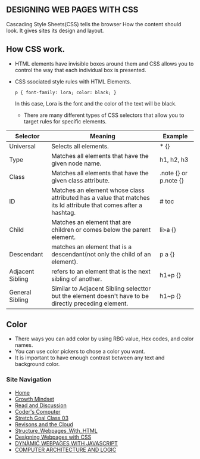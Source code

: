 ## DESIGNING WEB PAGES WITH CSS
Cascading Style Sheets(CSS) tells the browser How the content should look. It gives sites its design and layout. 

## How CSS work. 

- HTML elements have invisible boxes around them and CSS allows you to control the way that each individual box is presented. 
- CSS ssociated style rules with HTML Elements. 
    
    `p {
        font-family: lora;
        color: black;
        }`
  
  In this case, Lora is the font and the color of the text will be black. 
  
  - There are many different types of CSS selectors that allow you to target rules for specific elements. 
  
|  Selector   |     Meaning         |  Example   |
|  ----------- | ------------------- | -------------
|  Universal | Selects all elements. | * {}  |
|  Type  | Matches all elements that have the given node name. | h1, h2, h3  |
|  Class | Matches all elements that have the given class attribute. | .note {} or p.note {}  |
|  ID  | Matches an element whose class attributed has a value that matches its Id attribute that comes after a hashtag.  | # toc |
|  Child| Matches an element that are children or comes below the parent element. | li>a {}  |
|  Descendant  | matches an element that is a descendant(not only the child of an element). | p a {} |
|  Adjacent Sibling  | refers to an element that is the next sibling of another. | h1+p {}  |
|  General Sibling  | Similar to Adjacent Sibling selecttor but the element doesn't have to be directly preceding element.| h1~p {} |
  
## Color 

- There ways you can add color by using RBG value, Hex codes, and color names. 
- You can use color pickers to chose a color you want. 
- It is important to have enough contrast between any text and background color. 


### Site Navigation
- [Home](/README.md)
- [Growth Mindset](/GrowthMindset.md)
- [Read and Discussion](/Discussion.md)
- [Coder's Computer](/Coder'sComputer.md) 
- [Stretch Goal Class 03](/StretchGoalClass03.md)
- [Revisons and the Cloud](/Revisions_And_The_Cloud.md)
- [Structure_Webpages_With_HTML](/STRUCTURE_WEBPAGES_WITH_HTML.md)
- [Designing Webpages with CSS](/DESIGN_WEBPAGES_WITH_CSS.md)
- [DYNAMIC WEBPAGES WITH JAVASCRIPT](/DYNAMIC_WEBPAGES_WITH_JAVASCRIPT.md)
- [COMPUTER ARCHITECTURE AND LOGIC](/COMPUTER_ARCHITECTURE_AND_LOGIC.md)
